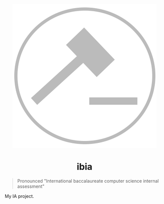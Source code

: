<h4 align="center">
    <img src="src/main/resources/ibia-logo.png"/>
</h4>
<h1 align="center">ibia</h1>

> Pronounced "International baccalaureate computer science internal assessment"

My IA project.

